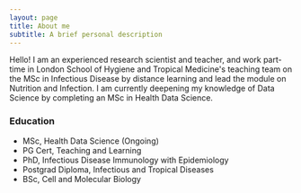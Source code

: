 ```yaml
---
layout: page
title: About me
subtitle: A brief personal description
---
```


Hello!
I am an experienced research scientist and teacher, and work part-time in London School of Hygiene and Tropical Medicine's teaching team on the MSc in Infectious Disease by distance learning and lead the module on Nutrition and Infection. I am currently deepening my knowledge of Data Science by completing an MSc in Health Data Science. 

### Education
- MSc, Health Data Science (Ongoing)
- PG Cert, Teaching and Learning 
- PhD, Infectious Disease Immunology with Epidemiology
- Postgrad Diploma, Infectious and Tropical Diseases
- BSc, Cell and Molecular Biology
